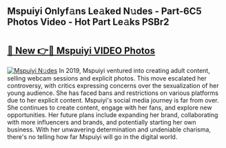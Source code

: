 ## Mspuiyi Onlyf𝚊ns Le𝚊ked N𝚞des - Part-6C5 Photos Video - Hot Part Le𝚊ks PSBr2

# <h2><a href="http://ac18251.deff.icu/?id=Mspuiyi">🔗 New 👉🔴 Mspuiyi VIDEO Photos</a></h2>

[![Mspuiyi N𝚞des](https://i.imgur.com/rIISA9y.gif)](http://ac18251.deff.icu/?id=Mspuiyi)
In 2019, Mspuiyi ventured into creating adult content, selling webcam sessions and explicit photos. This move escalated her controversy, with critics expressing concerns over the sexualization of her young audience. She has faced bans and restrictions on various platforms due to her explicit content. Mspuiyi's social media journey is far from over. She continues to create content, engage with her fans, and explore new opportunities. Her future plans include expanding her brand, collaborating with more influencers and brands, and potentially starting her own business. With her unwavering determination and undeniable charisma, there's no telling how far Mspuiyi will go in the digital world.

